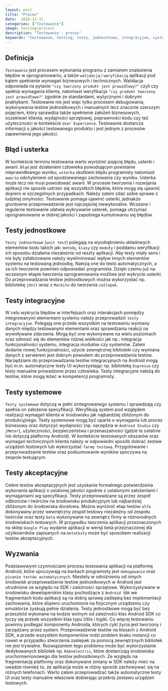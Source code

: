 ```yaml
---
layout: post
title: "Proces"
date:  2018-12-31
categories: ["Testowanie"]
image: testing/process
description: "Testowanie - proces"
keywords: "testowanie, testing, testy, jednostkowe, integracyjne, systemowe, akceptacyjne, manualne, automatyczne, unit test, ui test, błąd, userka, junit, jmeter, espresso, roboelectric, android, programowanie, programming"
---
```


## Definicja
`Testowanie` jest procesem wykonania programu z zamiarem znalezienia błędów w oprogramowaniu, a także `walidacją` i `weryfikacją` aplikacji pod kątem spełnienie wymagań biznesowych i technicznych. Walidacja odpowiada na pytanie `"czy tworzony produkt jest prawidłowy?"` czyli czy spełnia wymagania klienta, natomiast weryfikacja `"czy produkt tworzony jest prawidłowo?"` zgodnie ze standardami, wytycznymi i dobrymi praktykami. Testowanie nie jest więc tylko procesem debugowania, wykonywania testów jednostkowych i manualnych lecz znacznie szerszym pojęciem, który sprawdza także spełnienie założeń biznesowych, oczekiwań klienta, wydajności sprzętowej, poprawności kodu czy też użyteczności w kontekście `User Experience`. Testowanie dostarcza informacji o jakości testowanego produktu i jest jednym z procesów zapewnienia jego jakości.

## Błąd i usterka
W kontekście terminu testowania warto wyróżnić pojęcię błędu, usterki i awarii. `Błąd` jest działaniem człowieka powodującym powstanie nieprawidłowego wyniku, `usterka` skutkiem błędu programisty natomiast `awaria` odchyleniem od spodziewanego zachowania czy wyniku. Usterka może lecz nie musi powodować awarii. W procesie tworzenia i rozwijania aplikacji nie sposób ustrzec się wszystkich błędów, które mogą się ujawnić dopiero w szczególnych przypadkach. Należy zatem zdać sobie sprawe z ludzkiej omylności. Testowanie pomaga ujawnić usterki, jednakże gruntowne przeprowadzenie jest najczęściej niewykonalne. Wczesne i regularne testowanie ułatwia wykrywanie usterek, pomaga utrzymać oprogramowanie w dobrej jakości i zapobiega kumulowaniu się błędów.

## Testy jednostkowe
`Testy jednostkowe` (`unit test`) polegają na wyodrębnieniu składowych elementów kodu takich jak: `metody`, `klasy` czy `moduły` i poddaniu weryfikacji ich sposobu działania niezależnie od reszty aplikacji. Aby testy miały sens i nie były zafałszowane należy wyeliminować wpływ innych elementów systemu na testowaną jednostkę. Należą one do testó automatycznych, a za ich tworzenie powinien odpowiadać programista. Dzięki czemu już na wczesnym etapie tworzenia oprogramowania możliwe jest wykrycie usterki. Do przeprowadzania testów jednostkowych można wykorzystać np. bibliotekę `jUnit` wraz z `Mockito` do tworzenia `zaślepek`.

## Testy integracyjne
W celu wykrycia błędów w interfejsach oraz interakcjach pomiędzy integrowanymi elementami systemu należy przeprowadzić `testy integracyjne`. Polegają one przede wszystkim na testowaniu wymiany danych między testowanymi elementami oraz sprawdzaniu reakcji na wywoływane zdarzenia. Mogą być one wykonywane na wielu poziomach oraz odnosić się do elementów różnej wielkości jak np.: integracja funkcjonalności systemu, integracja modułów czy systemów. Zatem dodanie nowej funkcjonalności, użycie zewnętrznej biblioteki czy wymiana danych z serwerem jest dobrym powodem do przeprowadzenia testów. Narzędziami do przeprowadzania testów integracyjnych na Android mogą być m.in. automatyczne testy UI wykorzystając np. bibliotekę `Espresso` czy testy manualne prowadzone przez człowieka. Testy integracyjne należą do testów, które mogą leżeć w kompetencji programisty.

## Testy systemowe
`Testy systemowe` dotyczą w pełni zintegrowanego systemu i sprawdzają czy spełnia on założenia specyfikacji. Weryfikują system pod względem realizacji wymagań klienta w środowisku jak najbardziej zbliżonym do produkcyjnego. Testy systemowe mogą być oparte o wymagania lub proces biznesowy oraz dotyczyć wydajności (np. narzędzia w `Android Studio` czy `jMeter`), użyteczności, bezpieczeństwa i przenaszalności (gdzie te ostatnie nie dotyczą platformy Android). W kontekście testowanych obszarów oraz wymagań technicznych klienta należy w odpowiedni sposób dobrać zestaw urządzeń testowych lub wykorzystać `farmę testową`. Przygotowanie i przeprowadzanie testów oraz podsumowanie wyników spoczywa na zespole testującym.

## Testy akceptacyjne
Celem testów akceptacyjnych jest uzyskanie formalnego potwierdzenia wykonania aplikacji o ustalonej jakości zgodnie z ustalonymi założeniami i wymaganiami wg specyfikacji. Testy przeprowadzane są przez zespół odbiorców i twórców na środowisku produkcyjnym lub najbardziej zbliżonym do środowiska docelowa. Można wyróżnić etap testów `alfa` dokonywany przez wewnętrzny zespół testowy niezależny od zespołu twórców oraz testy `beta` wykonywane na zewnątrz firmy w różnorodnych środowiskach testowych. W przypadku tworzenia aplikacji przeznaczonych na sklep `Google Play` wydanie aplikacji w wersji beta przeznaczonej dla użytkowników zapisanych na `betatesty` może być sposobem realizacji testów akceptacyjnych.

## Wyzwania
Podstawowymi czynnościami procesu testowania aplikacji na platformę Android, które spoczywają na barkach programisty jest `debugowanie` oraz `pisanie testów automatycznych`. Niestety w odróżnieniu od innych środowisk przeprowadzenie testów jednostkowych w Android jest utrudnione ze względu na SDK i zależności sprzętowe. Wykorzystywane w środowisku deweloperskim klasy pochodzące z `Android SDK` we fragmentach kodu aplikacji są na dobrą sprawę zaślepką bez implementacji zachowania, które dopiero uruchomione na fizycznym urządzeniu czy emulatorze zyskują pełnie działania. Testy jednostkowe mogą być bez przeszkód wykonane na kodzie wolnym od zależności klas Android SDK co tyczy się przede wszystkim klas typu Utils i logiki. Co więcej testowaniu powinny podlegać komponenty Androida, których cykl życia jest tworzony i zarządzany przez system. Przeprowadzenie testów na klasach z Android SDK, a przede wszystkim komponentów rodzi problem braku instancji co nawet w przypadku stworzenia zaślepek za pomocą zewnętrznych bibliotek nie jest trywialne. Rozwiązaniem tego problemu może być wykorzystanie dedykowanych bibliotek np. `Roboelectric`, które dostarczają środowiska uruchomienionowego dla testów jednostkowych. Ze względu na fragmentację platformy oraz dokonywane zmiany w SDK należy mieć na uwadze również to, że aplikacja może w różny sposób zachowywać się na różnych telefonach. Warto zatem przeprowadzać także automatyczne testy UI oraz testy manualne właściwie dobierając przekrój zestawu urządzeń testowych.


